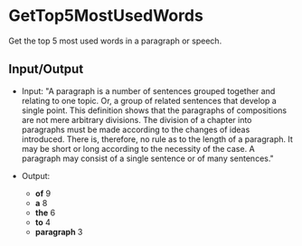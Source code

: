 # GetTop5MostUsedWords
Get the top 5 most used words in a paragraph or speech.

## Input/Output
* Input: "A paragraph is a number of sentences grouped together and relating to one topic. Or, a group of related sentences that develop a single point.
This definition shows that the paragraphs of compositions are not mere arbitrary divisions. The division of a chapter into paragraphs must be made according to the changes of ideas introduced.
There is, therefore, no rule as to the length of a paragraph. It may be short or long according to the necessity of the case. A paragraph may consist of a single sentence or of many sentences."

* Output: 
  - **of** 9
  - **a** 8
  - **the** 6
  - **to** 4
  - **paragraph** 3
  



